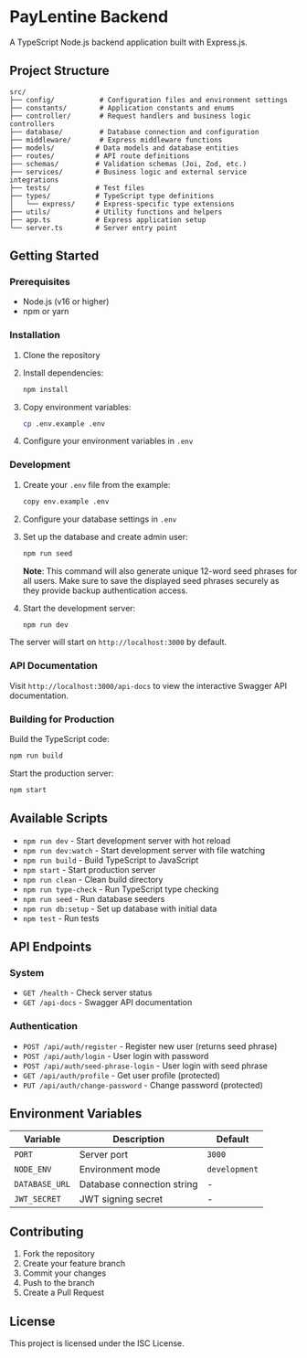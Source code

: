 # PayLentine Backend

A TypeScript Node.js backend application built with Express.js.

## Project Structure

```
src/
├── config/           # Configuration files and environment settings
├── constants/        # Application constants and enums
├── controller/       # Request handlers and business logic controllers
├── database/         # Database connection and configuration
├── middleware/       # Express middleware functions
├── models/          # Data models and database entities
├── routes/          # API route definitions
├── schemas/         # Validation schemas (Joi, Zod, etc.)
├── services/        # Business logic and external service integrations
├── tests/           # Test files
├── types/           # TypeScript type definitions
│   └── express/     # Express-specific type extensions
├── utils/           # Utility functions and helpers
├── app.ts           # Express application setup
└── server.ts        # Server entry point
```

## Getting Started

### Prerequisites

- Node.js (v16 or higher)
- npm or yarn

### Installation

1. Clone the repository
2. Install dependencies:
   ```bash
   npm install
   ```

3. Copy environment variables:
   ```bash
   cp .env.example .env
   ```

4. Configure your environment variables in `.env`

### Development

1. Create your `.env` file from the example:
   ```bash
   copy env.example .env
   ```

2. Configure your database settings in `.env`

3. Set up the database and create admin user:
   ```bash
   npm run seed
   ```
   
   **Note**: This command will also generate unique 12-word seed phrases for all users. Make sure to save the displayed seed phrases securely as they provide backup authentication access.

4. Start the development server:
   ```bash
   npm run dev
   ```

The server will start on `http://localhost:3000` by default.

### API Documentation

Visit `http://localhost:3000/api-docs` to view the interactive Swagger API documentation.

### Building for Production

Build the TypeScript code:
```bash
npm run build
```

Start the production server:
```bash
npm start
```

## Available Scripts

- `npm run dev` - Start development server with hot reload
- `npm run dev:watch` - Start development server with file watching
- `npm run build` - Build TypeScript to JavaScript
- `npm start` - Start production server
- `npm run clean` - Clean build directory
- `npm run type-check` - Run TypeScript type checking
- `npm run seed` - Run database seeders
- `npm run db:setup` - Set up database with initial data
- `npm test` - Run tests

## API Endpoints

### System
- `GET /health` - Check server status
- `GET /api-docs` - Swagger API documentation

### Authentication
- `POST /api/auth/register` - Register new user (returns seed phrase)
- `POST /api/auth/login` - User login with password
- `POST /api/auth/seed-phrase-login` - User login with seed phrase
- `GET /api/auth/profile` - Get user profile (protected)
- `PUT /api/auth/change-password` - Change password (protected)

## Environment Variables

| Variable | Description | Default |
|----------|-------------|---------|
| `PORT` | Server port | `3000` |
| `NODE_ENV` | Environment mode | `development` |
| `DATABASE_URL` | Database connection string | - |
| `JWT_SECRET` | JWT signing secret | - |

## Contributing

1. Fork the repository
2. Create your feature branch
3. Commit your changes
4. Push to the branch
5. Create a Pull Request

## License

This project is licensed under the ISC License. 